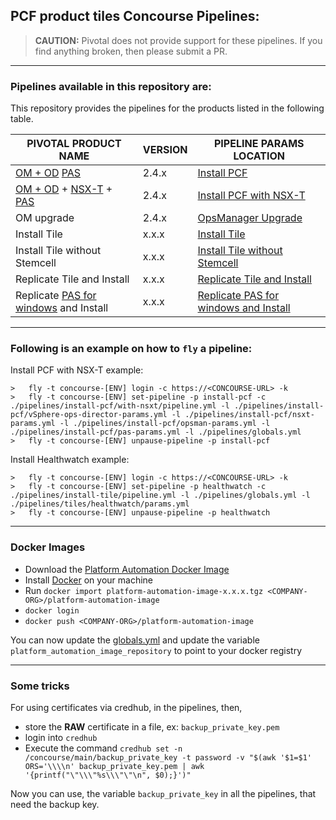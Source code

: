 PCF product tiles Concourse Pipelines:
---

> **CAUTION:** Pivotal does not provide support for these pipelines.
> If you find anything broken, then please submit a PR.

---

### Pipelines available in this repository are:

This repository provides the pipelines for the products listed in the following table.

| PIVOTAL PRODUCT NAME | VERSION | PIPELINE PARAMS LOCATION |
| --- | --- | --- |
| [OM + OD](https://network.pivotal.io/products/ops-manager) [PAS](https://network.pivotal.io/products/elastic-runtime) | 2.4.x | [Install PCF](./pipelines/install-pcf)
| [OM + OD](https://network.pivotal.io/products/ops-manager) + [NSX-T](https://network.pivotal.io/products/vmware-nsx-t/) + [PAS](https://network.pivotal.io/products/elastic-runtime) | 2.4.x | [Install PCF with NSX-T](./pipelines/install-pcf/with-nsxt)
| OM upgrade | 2.4.x | [OpsManager Upgrade](./pipelines/upgrade-opsman)
| Install Tile | x.x.x | [Install Tile](./pipelines/install-tile)
| Install Tile without Stemcell | x.x.x | [Install Tile without Stemcell](./pipelines/install-tile/without-stemcell)
| Replicate Tile and Install | x.x.x | [Replicate Tile and Install](./pipelines/install-tile-with-replicator)
| Replicate [PAS for windows](https://network.pivotal.io/products/pas-windows) and Install | x.x.x | [Replicate PAS for windows and Install](./pipelines/install-windows-tile)

---
### Following is an example on how to `fly` a pipeline:

Install PCF with NSX-T example:
```
>	fly -t concourse-[ENV] login -c https://<CONCOURSE-URL> -k
>	fly -t concourse-[ENV] set-pipeline -p install-pcf -c ./pipelines/install-pcf/with-nsxt/pipeline.yml -l ./pipelines/install-pcf/vSphere-ops-director-params.yml -l ./pipelines/install-pcf/nsxt-params.yml -l ./pipelines/install-pcf/opsman-params.yml -l ./pipelines/install-pcf/pas-params.yml -l ./pipelines/globals.yml
>	fly -t concourse-[ENV] unpause-pipeline -p install-pcf
```

Install Healthwatch example:
```
>	fly -t concourse-[ENV] login -c https://<CONCOURSE-URL> -k
>	fly -t concourse-[ENV] set-pipeline -p healthwatch -c ./pipelines/install-tile/pipeline.yml -l ./pipelines/globals.yml -l ./pipelines/tiles/healthwatch/params.yml
>	fly -t concourse-[ENV] unpause-pipeline -p healthwatch
```

---
### Docker Images
* Download the [Platform Automation Docker Image](https://network.pivotal.io/products/platform-automation)
* Install [Docker](https://hub.docker.com/search/?type=edition&offering=community) on your machine
* Run `docker import platform-automation-image-x.x.x.tgz <COMPANY-ORG>/platform-automation-image`
* `docker login`
* `docker push <COMPANY-ORG>/platform-automation-image`

You can now update the [globals.yml](./pipelines/globals.yml) and update the variable `platform_automation_image_repository` to point to your docker registry

---

### Some tricks

For using certificates via credhub, in the pipelines, then,
- store the **RAW** certificate in a file, ex: `backup_private_key.pem`
- login into `credhub`
- Execute the command `credhub set -n /concourse/main/backup_private_key -t password -v "$(awk '$1=$1' ORS='\\\\n' backup_private_key.pem | awk '{printf("\"\\\"%s\\\"\"\n", $0);}')"`

Now you can use, the variable `backup_private_key` in all the pipelines, that need the backup key.
